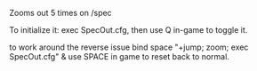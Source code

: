 Zooms out 5 times on /spec

To initialize it: exec SpecOut.cfg, then use Q in-game to toggle it.

to work around the reverse issue bind space "+jump; zoom; exec SpecOut.cfg" & use SPACE in game to reset back to normal.
